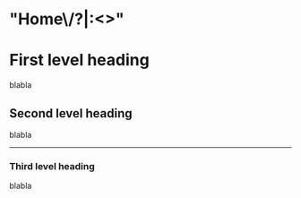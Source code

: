 # "Home\\/?|:<>"
First level heading
===================

blabla

Second level heading
--------------------

blabla


*****


### Third level heading

blabla


